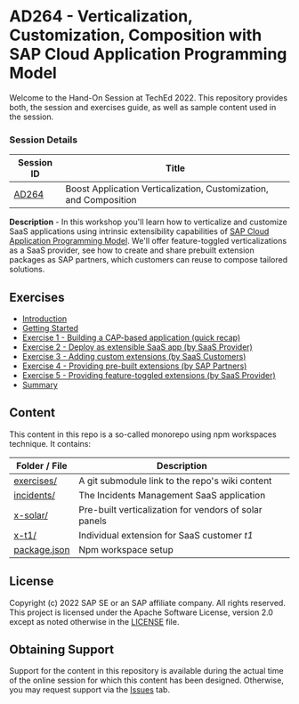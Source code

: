 # AD264 - Verticalization, Customization, Composition with SAP Cloud Application Programming Model

Welcome to the Hand-On Session at TechEd 2022. This repository provides both, 
the session and exercises guide, as well as sample content used in the session.


### Session Details

| Session ID                                                                                                                                        | Title                                                             |
|---------------------------------------------------------------------------------------------------------------------------------------------------|-------------------------------------------------------------------|
| [AD264](https://go3.events.sap.com/sapteched/hybrid/2022/reg/flow/sap/saptech2022/sapteched2022catalog/page/catalog/session/1661198449398001XLB7) | Boost Application Verticalization, Customization, and Composition |

**Description** - In this workshop you'll learn how to verticalize and 
customize SaaS applications using intrinsic extensibility capabilities 
of [SAP Cloud Application Programming Model](https://cap.cloud.sap). 
We'll offer feature-toggled verticalizations as a SaaS provider, 
see how to create and share prebuilt extension packages as SAP partners, 
which customers can reuse to compose tailored solutions.



## Exercises

- [Introduction](https://github.com/SAP-samples/teched2022-AD264/wiki)
- [Getting Started](https://github.com/SAP-samples/teched2022-AD264/wiki/0.-Getting-Started)
- [Exercise 1 - Building a CAP-based application (quick recap)](https://github.com/SAP-samples/teched2022-AD264/wiki/1.-Build-a-CAP-Application)
- [Exercise 2 - Deploy as extensible SaaS app (by SaaS Provider)](https://github.com/SAP-samples/teched2022-AD264/wiki/2.-Deploy-as-SaaS)
- [Exercise 3 - Adding custom extensions (by SaaS Customers)](https://github.com/SAP-samples/teched2022-AD264/wiki/3.-Custom-Extensions)
- [Exercise 4 - Providing pre-built extensions  (by SAP Partners)](https://github.com/SAP-samples/teched2022-AD264/wiki/4.-Pre-built-Extensions)
- [Exercise 5 - Providing feature-toggled extensions (by SaaS Provider)](https://github.com/SAP-samples/teched2022-AD264/wiki/5.-Feature-Toggled-Extensions)
- [Summary](https://github.com/SAP-samples/teched2022-AD264/wiki/6.-Summary)


## Content 

This content in this repo is a so-called monorepo using npm workspaces technique. 
It contains: 

| Folder / File                                                                          | Description                                           |
|----------------------------------------------------------------------------------------|-------------------------------------------------------|
| [exercises/](https://github.com/SAP-samples/teched2022-AD264/wiki)                     | A git submodule link to the repo's wiki content       |
| [incidents/](https://github.com/SAP-samples/teched2022-AD264/tree/main/incidents)      | The Incidents Management SaaS application             |
| [x-solar/](https://github.com/SAP-samples/teched2022-AD264/tree/main/x-solar)          | Pre-built verticalization for vendors of solar panels |
| [x-t1/](https://github.com/SAP-samples/teched2022-AD264/tree/main/x-t1)                | Individual extension for SaaS customer _t1_           |
| [package.json](https://github.com/SAP-samples/teched2022-AD264/tree/main/package.json) | Npm workspace setup                                   |


## License

Copyright (c) 2022 SAP SE or an SAP affiliate company. All rights reserved. 
This project is licensed under the Apache Software License, version 2.0 except as 
noted otherwise in the [LICENSE](LICENSE) file.


## Obtaining Support

Support for the content in this repository is available during the actual time of 
the online session for which this content has been designed. Otherwise, you may 
request support via the [Issues](../../issues) tab.
